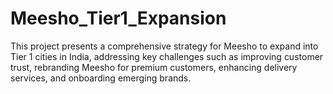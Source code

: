 # Meesho_Tier1_Expansion
This project presents a comprehensive strategy for Meesho to expand into Tier 1 cities in India, addressing key challenges such as improving customer trust, rebranding Meesho for premium customers, enhancing delivery services, and onboarding emerging brands.
